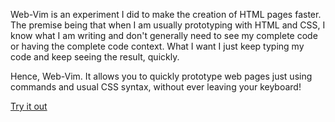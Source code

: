 Web-Vim is an experiment I did to make the creation of HTML pages faster. The premise being that when I am usually prototyping with HTML and CSS, I know what I am writing and don't generally need to see my complete code or having the complete code context. What I want I just keep typing my code and keep seeing the result, quickly.

Hence, Web-Vim. It allows you to quickly prototype web pages just using commands and usual CSS syntax, without ever leaving your keyboard!

[Try it out](https://kushagragour.in/web-vim/)